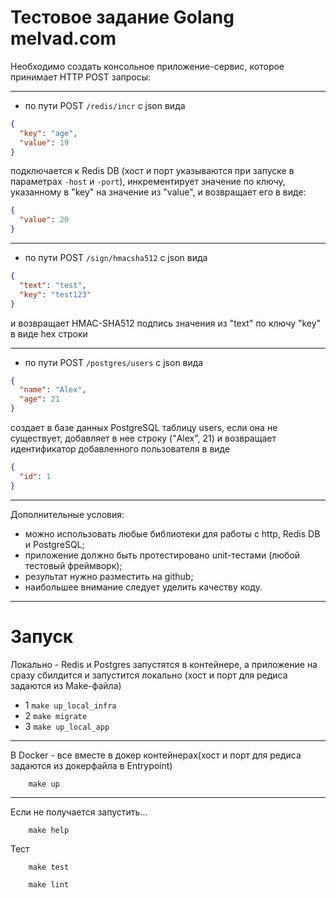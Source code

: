 
# Тестовое задание  Golang melvad.com
Необходимо создать консольное приложение-сервис, которое принимает HTTP POST запросы:

---

* по пути POST `/redis/incr` с json вида
```json
{
  "key": "age",
  "value": 19
}
```
подключается к Redis DB (хост и порт указываются при запуске в параметрах `-host` и `-port`),
инкрементирует значение по ключу, указанному в "key" на значение из "value", и возвращает его в
виде:
```json
{
  "value": 20
}
```
---
* по пути POST `/sign/hmacsha512` с json вида
```json
{
  "text": "test",
  "key": "test123"
}
```
и возвращает HMAC-SHA512 подпись значения из "text" по ключу "key" в виде hex строки

---
* по пути POST `/postgres/users` с json вида
```json
{
  "name": "Alex",
  "age": 21
}
```
создает в базе данных PostgreSQL таблицу users, если она не существует, добавляет в нее строку
("Alex", 21) и возвращает идентификатор добавленного пользователя в виде
```json
{
  "id": 1
}
```

---

Дополнительные условия:
* можно использовать любые библиотеки для работы с http, Redis DB и PostgreSQL;
* приложение должно быть протестировано unit-тестами (любой тестовый фреймворк);
* результат нужно разместить на github;
* наибольшее внимание следует уделить качеству коду.

---

# Запуск


Локально - Redis и Postgres запустятся в контейнере, а приложение на сразу сбилдится и запустится локально (хост и порт для редиса задаются из Make-файла)
* 1 `make up_local_infra`
* 2 `make migrate`
* 3 `make up_local_app`

--- 

В Docker - все вместе в докер контейнерах(хост и порт для редиса задаются из докерфайла в Entrypoint)

```shell
    make up
```

---


Если не получается запустить...
```shell
    make help
```
Тест

```shell
    make test
```
```shell
    make lint
```
